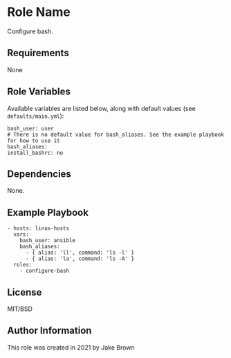 Role Name
=========

Configure bash.

Requirements
------------

None

Role Variables
--------------

Available variables are listed below, along with default values (see `defaults/main.yml`):
```
bash_user: user
# There is no default value for bash_aliases. See the example playbook for how to use it
bash_aliases:
install_bashrc: no
```

Dependencies
------------

None.

Example Playbook
----------------

```
- hosts: linux-hosts
  vars:
    bash_user: ansible
    bash_aliases:
      - { alias: 'll', command: 'ls -l' }
      - { alias: 'la', command: 'ls -A' }
  roles:
    - configure-bash
```

License
-------

MIT/BSD

Author Information
------------------

This role was created in 2021 by Jake Brown
